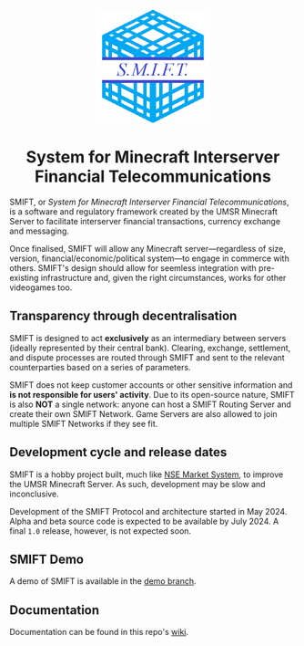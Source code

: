 <div align="center">
    <img src=".github/SMIFT-Logo.png", width="200">
</div>

<p align="center">
    <h1 align="center">System for Minecraft Interserver Financial Telecommunications</h1>
</p>

SMIFT, or _System for Minecraft Interserver Financial Telecommunications_, is a software and regulatory framework created by the UMSR Minecraft Server to facilitate interserver financial transactions, currency exchange and messaging.

Once finalised, SMIFT will allow any Minecraft server—regardless of size, version, financial/economic/political system—to engage in commerce with others. SMIFT's design should allow for seemless integration with pre-existing infrastructure and, given the right circumstances, works for other videogames too.

## Transparency through decentralisation
SMIFT is designed to act **exclusively** as an intermediary between servers (ideally represented by their central bank). Clearing, exchange, settlement, and dispute processes are routed through SMIFT and sent to the relevant counterparties based on a series of parameters.

SMIFT does not keep customer accounts or other sensitive information and **is not responsible for users' activity**. Due to its open-source nature, SMIFT is also **NOT** a single network: anyone can host a SMIFT Routing Server and create their own SMIFT Network. Game Servers are also allowed to join multiple SMIFT Networks if they see fit.

## Development cycle and release dates
SMIFT is a hobby project built, much like [NSE Market System](https://github.com/Alessandro-Salerno/MC-UMSR-NSE-Market-System), to improve the UMSR Minecraft Server. As such, development may be slow and inconclusive.


Development of the SMIFT Protocol and architecture started in May 2024. Alpha and beta source code is expected to be available by July 2024. A final `1.0` release, however, is not expected soon.

## SMIFT Demo
A demo of SMIFT is available in the [demo branch](https://github.com/Alessandro-Salerno/SMIFT/tree/demo).

## Documentation
Documentation can be found in this repo's [wiki](https://github.com/Alessandro-Salerno/SMIFT/wiki).



